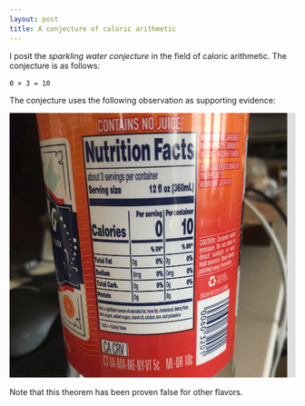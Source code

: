 ```yaml
---
layout: post
title: A conjecture of caloric arithmetic
---
```


I posit the *sparkling water conjecture* in the field of caloric arithmetic. The conjecture is as follows: 

    0 × 3 = 10

The conjecture uses the following observation as supporting evidence:

![Transition example](/images/caloric_arithmetic.png)

Note that this theorem has been proven false for other flavors.